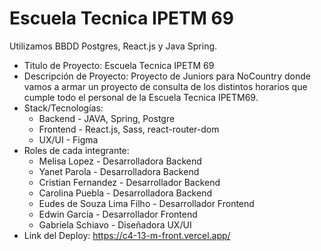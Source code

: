 # Escuela Tecnica IPETM 69

Utilizamos BBDD Postgres, React.js y Java Spring.

- Titulo de Proyecto: Escuela Tecnica IPETM 69
- Descripción de Proyecto: Proyecto de Juniors para NoCountry donde vamos a armar un proyecto de consulta de los distintos horarios que cumple todo el personal de la Escuela Tecnica IPETM69.
- Stack/Tecnologías:
  - Backend - JAVA, Spring, Postgre 
  - Frontend - React.js, Sass, react-router-dom 
  - UX/UI - Figma
- Roles de cada integrante:
  - Melisa Lopez - Desarrolladora Backend
  - Yanet Parola - Desarrolladora Backend
  - Cristian Fernandez - Desarrollador Backend
  - Carolina Puebla - Desarrolladora Backend
  - Eudes de Souza Lima Filho - Desarrollador Frontend
  - Edwin Garcia - Desarrollador Frontend
  - Gabriela Schiavo - Diseñadora UX/UI
- Link del Deploy: https://c4-13-m-front.vercel.app/